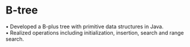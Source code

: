# B-tree
•   Developed a B-plus tree with primitive data structures in Java.   
•   Realized operations including initialization, insertion, search and range search.
